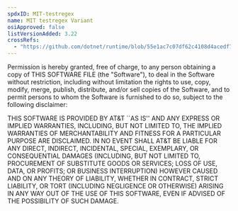```yaml
---
spdxID: MIT-testregex
name: MIT testregex Variant
osiApproved: false
listVersionAdded: 3.22
crossRefs: 
  - "https://github.com/dotnet/runtime/blob/55e1ac7c07df62c4108d4acedf78f77574470ce5/src/libraries/System.Text.RegularExpressions/tests/FunctionalTests/AttRegexTests.cs#L12-L28"
---
```


Permission is hereby granted, free of charge, to any person obtaining a copy of THIS SOFTWARE FILE (the "Software"), to deal in the Software without restriction, including without limitation the rights to use, copy, modify, merge, publish, distribute, and/or sell copies of the Software, and to permit persons to whom the Software is furnished to do so, subject to the following disclaimer:

THIS SOFTWARE IS PROVIDED BY AT&T ``AS IS'' AND ANY EXPRESS OR IMPLIED WARRANTIES, INCLUDING, BUT NOT LIMITED TO, THE IMPLIED WARRANTIES OF MERCHANTABILITY AND FITNESS FOR A PARTICULAR PURPOSE ARE DISCLAIMED. IN NO EVENT SHALL AT&T BE LIABLE FOR ANY DIRECT, INDIRECT, INCIDENTAL, SPECIAL, EXEMPLARY, OR CONSEQUENTIAL DAMAGES (INCLUDING, BUT NOT LIMITED TO, PROCUREMENT OF SUBSTITUTE GOODS OR SERVICES; LOSS OF USE, DATA, OR PROFITS; OR BUSINESS INTERRUPTION) HOWEVER CAUSED AND ON ANY THEORY OF LIABILITY, WHETHER IN CONTRACT, STRICT LIABILITY, OR TORT (INCLUDING NEGLIGENCE OR OTHERWISE) ARISING IN ANY WAY OUT OF THE USE OF THIS SOFTWARE, EVEN IF ADVISED OF THE POSSIBILITY OF SUCH DAMAGE.
